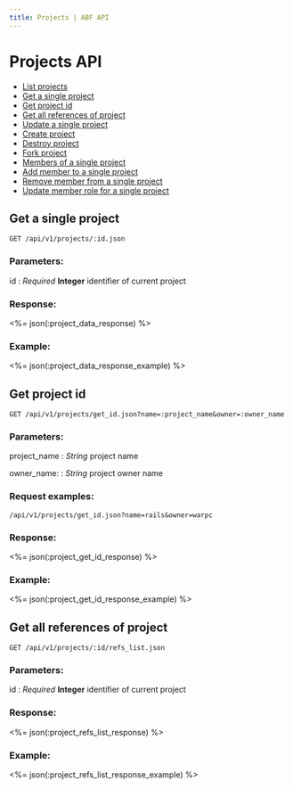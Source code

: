 ```yaml
---
title: Projects | ABF API
---
```


# Projects API
* <a href="#list-projects">List projects</a>
* <a href="#get-a-single-project">Get a single project</a>
* <a href="#get-project-id">Get project id</a>
* <a href="#get-all-references-of-project">Get all references of project</a>
* <a href="#update-a-single-project">Update a single project</a>
* <a href="#create-project">Create project</a>
* <a href="#destroy-project">Destroy project</a>
* <a href="#fork-project">Fork project</a>
* <a href="#members-of-a-single-project">Members of a single project</a>
* <a href="#add-member-to-a-single-project">Add member to a single project</a>
* <a href="#remove-member-from-a-single-project">Remove member from a single project</a>
* <a href="#update-member-role-for-a-single-project">Update member role for a single project</a>

## Get a single project

    GET /api/v1/projects/:id.json

### Parameters:

id
: _Required_ **Integer** identifier of current project

### Response:

<%= json(:project_data_response) %>

### Example:

<%= json(:project_data_response_example) %>

## Get project id

    GET /api/v1/projects/get_id.json?name=:project_name&owner=:owner_name

### Parameters:

project_name
: _String_ project name

owner_name: 
: _String_ project owner name

### Request examples:

    /api/v1/projects/get_id.json?name=rails&owner=warpc

### Response:

<%= json(:project_get_id_response) %>

### Example:

<%= json(:project_get_id_response_example) %>

## Get all references of project

    GET /api/v1/projects/:id/refs_list.json

### Parameters:

id
: _Required_ **Integer** identifier of current project

### Response:

<%= json(:project_refs_list_response) %>

### Example:

<%= json(:project_refs_list_response_example) %>